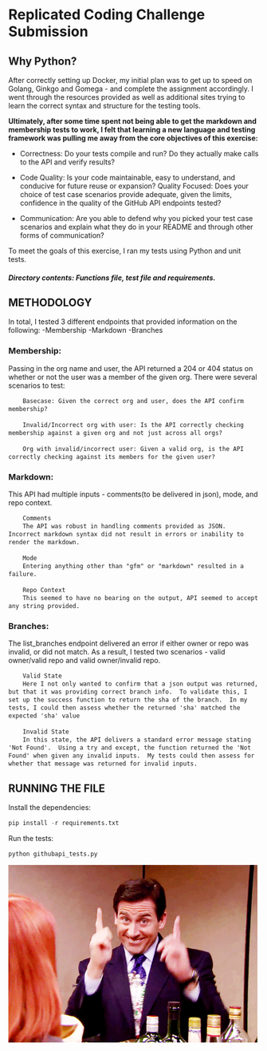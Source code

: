 # __Replicated Coding Challenge Submission__

## __Why Python?__
 
After correctly setting up Docker, my initial plan was to get up to speed on Golang, Ginkgo and Gomega - and complete the assignment accordingly.  I went through the resources provided as well as additional sites trying to learn the correct syntax and structure for the testing tools. 

**Ultimately, after some time spent not being able to get the markdown and membership tests to work, I felt that learning a new language and testing framework was pulling me away from the core objectives of this exercise:**  

* Correctness: Do your tests compile and run? Do they actually make calls to the API and verify results?

* Code Quality: Is your code maintainable, easy to understand, and conducive for future reuse or expansion?
Quality Focused: Does your choice of test case scenarios provide adequate, given the limits, confidence in the quality of the GitHub API endpoints tested?

* Communication: Are you able to defend why you picked your test case scenarios and explain what they do in your README and through other forms of communication?

To meet the goals of this exercise, I ran my tests using Python and unit tests.  

#### *Directory contents: Functions file, test file and requirements.*  

## __METHODOLOGY__

In total, I tested 3 different endpoints that provided information on the following:
-Membership
-Markdown
-Branches 

### Membership:
Passing in the org name and user, the API returned a 204 or 404 status on whether or not the user was a member of the given org.  There were several scenarios to test:

		Basecase: Given the correct org and user, does the API confirm membership?

		Invalid/Incorrect org with user: Is the API correctly checking membership against a given org and not just across all orgs?

		Org with invalid/incorrect user: Given a valid org, is the API correctly checking against its members for the given user?  

### Markdown:
This API had multiple inputs - comments(to be delivered in json), mode, and repo context. 

		Comments
		The API was robust in handling comments provided as JSON.  Incorrect markdown syntax did not result in errors or inability to render the markdown. 

		Mode
		Entering anything other than "gfm" or "markdown" resulted in a failure.

		Repo Context
		This seemed to have no bearing on the output, API seemed to accept any string provided.  

### Branches:
The list_branches endpoint delivered an error if either owner or repo was invalid, or did not match.  As a result, I tested two scenarios - valid owner/valid repo and valid owner/invalid repo. 

		Valid State
		Here I not only wanted to confirm that a json output was returned, but that it was providing correct branch info.  To validate this, I set up the success function to return the sha of the branch.  In my tests, I could then assess whether the returned 'sha' matched the expected 'sha' value

		Invalid State
		In this state, the API delivers a standard error message stating 'Not Found'.  Using a try and except, the function returned the 'Not Found' when given any invalid inputs.  My tests could then assess for whether that message was returned for invalid inputs.  

## __RUNNING THE FILE__

Install the dependencies:
```python
pip install -r requirements.txt
```

Run the tests:
```python
python githubapi_tests.py
```

![Thank You!](/thank_you.gif)



